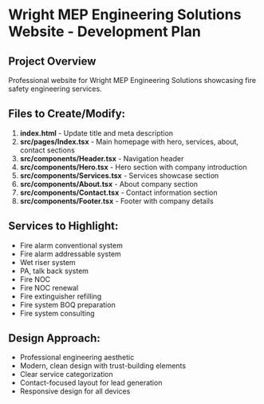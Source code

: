 # Wright MEP Engineering Solutions Website - Development Plan

## Project Overview
Professional website for Wright MEP Engineering Solutions showcasing fire safety engineering services.

## Files to Create/Modify:
1. **index.html** - Update title and meta description
2. **src/pages/Index.tsx** - Main homepage with hero, services, about, contact sections
3. **src/components/Header.tsx** - Navigation header
4. **src/components/Hero.tsx** - Hero section with company introduction
5. **src/components/Services.tsx** - Services showcase section
6. **src/components/About.tsx** - About company section
7. **src/components/Contact.tsx** - Contact information section
8. **src/components/Footer.tsx** - Footer with company details

## Services to Highlight:
- Fire alarm conventional system
- Fire alarm addressable system
- Wet riser system
- PA, talk back system
- Fire NOC
- Fire NOC renewal
- Fire extinguisher refilling
- Fire system BOQ preparation
- Fire system consulting

## Design Approach:
- Professional engineering aesthetic
- Modern, clean design with trust-building elements
- Clear service categorization
- Contact-focused layout for lead generation
- Responsive design for all devices